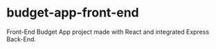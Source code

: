 # budget-app-front-end
Front-End Budget App project made with React and integrated Express Back-End.

